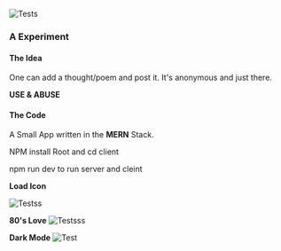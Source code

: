 ![Tests](https://github.com/ahwelgemoed/thoughtsandpoetry/blob/master/Grun.gif)

### A Experiment

#### The Idea

One can add a thought/poem and post it. It's anonymous and just there.

**USE & ABUSE**

#### The Code

A Small App written in the **MERN** Stack.

NPM install Root and cd client

npm run dev to run server and cleint

**Load Icon**

![Testss](https://github.com/ahwelgemoed/thoughtsandpoetry/blob/master/LOAD.gif)

**80's Love**
![Testsss](https://github.com/ahwelgemoed/thoughtsandpoetry/blob/master/Blue.gif)

**Dark Mode**
![Test](https://github.com/ahwelgemoed/thoughtsandpoetry/blob/master/Untitled.gif)
